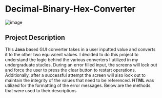 # Decimal-Binary-Hex-Converter
![image](https://user-images.githubusercontent.com/70422090/169668495-7fde2499-9e34-42e2-8e08-051492a92c6a.png)

<h2>Project Description</h2>
<p>This <b>Java</b> based GUI converter takes in a user inputted value and converts it to the other two equivalent values. I decided to do this
project to understand the logic behind the various converters I utilized in my undergraduate studies. During an error filled input, the screens will lock out and 
force the user to press the clear button to restart operations. Additionally, after a successful attempt the screen will also lock out to maintain the 
integrity of the values that need to be referenced. <b>HTML</b> was utilized for the formatting of the error messages. Below are the methods that were used to their descriptions</p>

